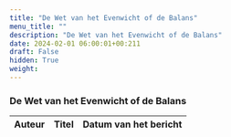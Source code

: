 ```yaml
---
title: "De Wet van het Evenwicht of de Balans"
menu_title: ""
description: "De Wet van het Evenwicht of de Balans"
date: 2024-02-01 06:00:01+00:211
draft: False
hidden: True
weight:
---
```

### De Wet van het Evenwicht of de Balans

**Auteur** | **Titel** | **Datum van het bericht**
---|---|---

